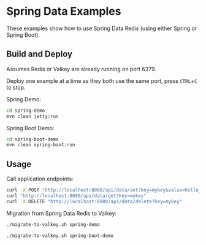 # Spring Data Examples

These examples show how to use Spring Data Redis (using either Spring or Spring Boot).

## Build and Deploy

Assumes Redis or Valkey are already running on port 6379.

Deploy one example at a time as they both use the same port, press `CTRL`+`C` to stop.

Spring Demo:
```sh
cd spring-demo
mvn clean jetty:run
```

Spring Boot Demo:
```sh
cd spring-boot-demo
mvn clean spring-boot:run
```

## Usage

Call application endpoints:
```sh
curl -X POST "http://localhost:8080/api/data/set?key=mykey&value=hello_redis"
curl "http://localhost:8080/api/data/get?key=mykey"
curl -X DELETE "http://localhost:8080/api/data/delete?key=mykey"
```

Migration from Spring Data Redis to Valkey:
```sh
./migrate-to-valkey.sh spring-demo

./migrate-to-valkey.sh spring-boot-demo
```
